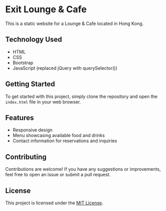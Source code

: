 
# Exit Lounge & Cafe

This is a static website for a Lounge & Cafe located in Hong Kong.

## Technology Used

- HTML
- CSS
- Bootstrap
- JavaScript (replaced jQuery with querySelector())

## Getting Started

To get started with this project, simply clone the repository and open the `index.html` file in your web browser.

## Features

- Responsive design
- Menu showcasing available food and drinks
- Contact information for reservations and inquiries

## Contributing

Contributions are welcome! If you have any suggestions or improvements, feel free to open an issue or submit a pull request.

## License

This project is licensed under the [MIT License](LICENSE).
